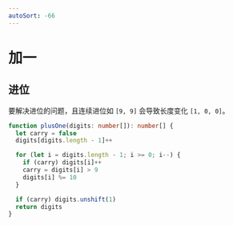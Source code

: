 ```yaml
---
autoSort: -66
---
```


# 加一

## 进位

要解决进位的问题，且连续进位如 `[9, 9]` 会导致长度变化 `[1, 0, 0]`。

``` ts
function plusOne(digits: number[]): number[] {
  let carry = false
  digits[digits.length - 1]++

  for (let i = digits.length - 1; i >= 0; i--) {
    if (carry) digits[i]++
    carry = digits[i] > 9
    digits[i] %= 10
  }

  if (carry) digits.unshift(1)
  return digits
}
```

